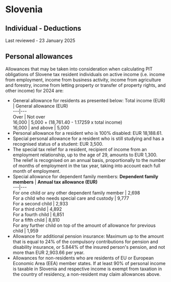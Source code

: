 # Slovenia
## Individual - Deductions
Last reviewed - 23 January 2025
## Personal allowances
Allowances that may be taken into consideration when calculating PIT obligations of Slovene tax resident individuals on active income (i.e. income from employment, income from business activity, income from agriculture and forestry, income from letting property or transfer of property rights, and other income) for 2024 are:
  * General allowance for residents as presented below:  Total income (EUR) | General allowance (EUR)  
---|---  
Over | Not over  
16,000 | 5,000 + (18,761.40 - 1.17259 x total income)  
16,000 | and above | 5,000  
  * Personal allowance for a resident who is 100% disabled: EUR 18,188.61. 
  * Special personal allowance for a resident who is still studying and has a recognised status of a student: EUR 3,500. 
  * The special tax relief for a resident, recipient of income from an employment relationship, up to the age of 29, amounts to EUR 1,300. The relief is recognised on an annual basis, proportionally to the number of months of employment in the tax year, taking into account each full month of employment.
  * Special allowance for dependent family members:  **Dependent family members** |  **Annual tax allowance (EUR)**  
---|---  
For one child or any other dependent family member | 2,698  
For a child who needs special care and custody | 9,777  
For a second child | 2,933  
For a third child | 4,892  
For a fourth child | 6,851  
For a fifth child | 8,810  
For any further child on top of the amount of allowance for previous child | 1,959  
  * Allowance for additional pension insurance: Maximum up to the amount that is equal to 24% of the compulsory contributions for pension and disability insurance, or 5.844% of the insured person's pension, and not more than EUR 2,903.66 per year.
  * Allowances for non-residents who are residents of EU or European Economic Area (EEA) member states. If at least 90% of personal income is taxable in Slovenia and respective income is exempt from taxation in the country of residency, a non-resident may claim allowances above.


